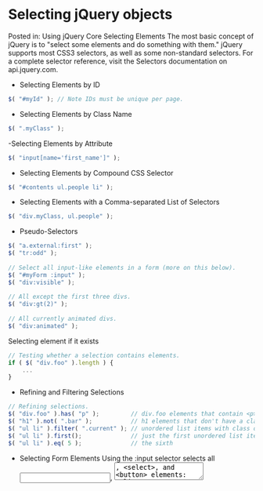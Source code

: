 # Selecting jQuery objects

Posted in: Using jQuery Core
Selecting Elements
The most basic concept of jQuery is to "select some elements and do something with them." jQuery supports most CSS3 selectors, as well as some non-standard selectors. For a complete selector reference, visit the Selectors documentation on api.jquery.com.

- Selecting Elements by ID
```js 
$( "#myId" ); // Note IDs must be unique per page.
```

- Selecting Elements by Class Name
```js
$( ".myClass" );
```

-Selecting Elements by Attribute
```js
$( "input[name='first_name']" );
```

- Selecting Elements by Compound CSS Selector
```js
$( "#contents ul.people li" );
```

- Selecting Elements with a Comma-separated List of Selectors
```js
$( "div.myClass, ul.people" );
```

- Pseudo-Selectors
```js
$( "a.external:first" );
$( "tr:odd" );
 
// Select all input-like elements in a form (more on this below).
$( "#myForm :input" );
$( "div:visible" );
 
// All except the first three divs.
$( "div:gt(2)" );
 
// All currently animated divs.
$( "div:animated" );
```

Selecting element if it exists
```js
// Testing whether a selection contains elements.
if ( $( "div.foo" ).length ) {
    ...
}
```

- Refining and Filtering Selections
```js
// Refining selections.
$( "div.foo" ).has( "p" );         // div.foo elements that contain <p> tags
$( "h1" ).not( ".bar" );           // h1 elements that don't have a class of bar
$( "ul li" ).filter( ".current" ); // unordered list items with class of current
$( "ul li" ).first();              // just the first unordered list item
$( "ul li" ).eq( 5 );              // the sixth
```

- Selecting Form Elements
Using the :input selector selects all <input>, <textarea>, <select>, and <button> elements:
```js
$( "form :input" );
```

Using the :selected pseudo-selector targets any selected items in <option> elements:
```js
$( "form :selected" );
```
#selecting_elements #not #filter #first #eq